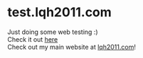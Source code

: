 # test.lqh2011.com

Just doing some web testing :)  
Check it out [here](https://test.lqh2011.com/)  
Check out my main website at [lqh2011.com](https://lqh2011.com/)!
